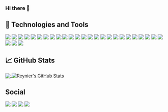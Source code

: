 ### Hi there 👋

## 🔧 Technologies and Tools

![](https://img.shields.io/badge/OS-Linux-informational?style=for-the-badge&logo=linux&logoColor=white&color=2bbc8a)
![](https://img.shields.io/badge/OS-Ubuntu-informational?style=for-the-badge&logo=ubuntu&logoColor=white&color=2bbc8a)
![](https://img.shields.io/badge/Editor-Visual_Studio_Code-informational?style=for-the-badge&logo=visual-studio-code&logoColor=white&color=2bbc8a)
![](https://img.shields.io/badge/Editor-IntelliJ_IDEA-informational?style=for-the-badge&logo=intellij-idea&logoColor=white&color=2bbc8a)
![](https://img.shields.io/badge/Editor-NetBeans_IDE-informational?style=for-the-badge&logo=netbeans-ide&logoColor=white&color=2bbc8a)
![](https://img.shields.io/badge/Code-C-informational?style=for-the-badge&logo=c&logoColor=white&color=2bbc8a)
![](https://img.shields.io/badge/Code-C++-informational?style=for-the-badge&logo=c%2B%2B&logoColor=white&color=2bbc8a)
![](https://img.shields.io/badge/Code-Python-informational?style=for-the-badge&logo=python&logoColor=white&color=2bbc8a)
![](https://img.shields.io/badge/Code-Fortran-informational?style=for-the-badge&logo=fortran&logoColor=white&color=2bbc8a)
![](https://img.shields.io/badge/Code-Java-informational?style=for-the-badge&logo=java&logoColor=white&color=2bbc8a)
![](https://img.shields.io/badge/Code-JavaScript-informational?style=for-the-badge&logo=javascript&logoColor=white&color=2bbc8a)
![](https://img.shields.io/badge/Code-Make-informational?style=for-the-badge&logo=cmake&logoColor=white&color=2bbc8a)
![](https://img.shields.io/badge/Code-Node_JS-informational?style=for-the-badge&logo=node-dot-js&logoColor=white&color=2bbc8a)
![](https://img.shields.io/badge/Code-HTML5-informational?style=for-the-badge&logo=html5&logoColor=white&color=2bbc8a)
![](https://img.shields.io/badge/Code-CSS3-informational?style=for-the-badge&logo=css3&logoColor=white&color=2bbc8a)
![](https://img.shields.io/badge/Code-JavaScript-informational?style=for-the-badge&logo=javascript&logoColor=white&color=2bbc8a)
![](https://img.shields.io/badge/Code-Elixir-informational?style=for-the-badge&logo=elixir&logoColor=white&color=2bbc8a)
![](https://img.shields.io/badge/Code-Angular-informational?style=for-the-badge&logo=angular&logoColor=white&color=2bbc8a)
![](https://img.shields.io/badge/Code-Django-informational?style=for-the-badge&logo=django&logoColor=white&color=2bbc8a)
![](https://img.shields.io/badge/Code-Vue-informational?style=for-the-badge&logo=vue.js&logoColor=white&color=2bbc8a)
![](https://img.shields.io/badge/ML-Tensorflow-informational?style=for-the-badge&logo=tensorflow&logoColor=white&color=2bbc8a)
![](https://img.shields.io/badge/ML-Keras-informational?style=for-the-badge&logo=keras&logoColor=white&color=2bbc8a)
![](https://img.shields.io/badge/ML-Pytorch-informational?style=for-the-badge&logo=pytorch&logoColor=white&color=2bbc8a)
![](https://img.shields.io/badge/Databases-SQLite-informational?style=for-the-badge&logo=sqlite&logoColor=white&color=2bbc8a)
![](https://img.shields.io/badge/Databases-PostgreSQL-informational?style=for-the-badge&logo=postgresql&logoColor=white&color=2bbc8a)
![](https://img.shields.io/badge/Shell-Bash-informational?style=for-the-badge&logo=gnu-bash&logoColor=white&color=2bbc8a)
![](https://img.shields.io/badge/Tools-LaTeX-informational?style=for-the-badge&logo=latex&logoColor=white&color=2bbc8a)
![](https://img.shields.io/badge/Tools-Docker-informational?style=for-the-badge&logo=docker&logoColor=white&color=2bbc8a)

## &#x1f4c8; GitHub Stats

<a href="https://github.com/reynierhdez/">
  <img align="center" src="https://github-readme-stats.vercel.app/api/top-langs/?username=reynierhdez&title_color=ffffff&text_color=c9cacc&icon_color=2bbc8a&bg_color=1d1f21&layout=compact&langs_count=8" />
</a>
<a href="https://github.com/reynierhdez/">
  <img align="center" src="https://github-readme-stats.vercel.app/api?username=reynierhdez&show_icons=true&line_height=27&count_private=true&title_color=ffffff&text_color=c9cacc&icon_color=2bbc8a&bg_color=1d1f21" alt="Reynier's GitHub Stats" />
</a>

## Social

![](https://img.shields.io/badge/Instagram-reynierhdez.me-%23E4405F.svg?style=for-the-badge&logo=Instagram&logoColor=white)
![](https://img.shields.io/badge/Skype-reynierhdez-%2300AFF0.svg?style=for-the-badge&logo=Skype&logoColor=white)
![](https://img.shields.io/badge/LinkedIn-reynierhdez-%230077B5.svg?style=for-the-badge&logo=linkedin&logoColor=white)
![](https://img.shields.io/badge/Discord-%3CServer%3E-%237289DA.svg?style=for-the-badge&logo=discord&logoColor=white)

<!--
**reynierhdez/reynierhdez** is a ✨ _special_ ✨ repository because its `README.md` (this file) appears on your GitHub profile.

Here are some ideas to get you started:

- 🔭 I’m currently working on ...
- 🌱 I’m currently learning ...
- 👯 I’m looking to collaborate on ...
- 🤔 I’m looking for help with ...
- 💬 Ask me about ...
- 📫 How to reach me: ...
- 😄 Pronouns: ...
- ⚡ Fun fact: ...
-->
